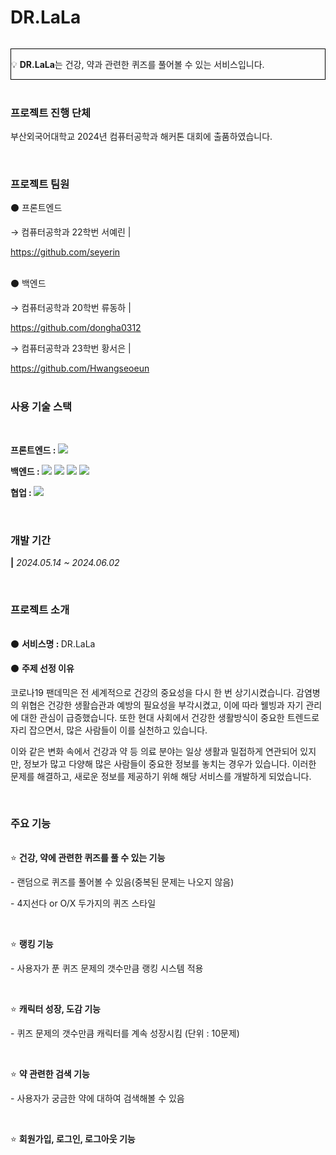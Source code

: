 <div>
    <h1>DR.LaLa</h1>
    <h6></h6>
    <div style="border: 1px solid black;">
        <p>💡 <b>DR.LaLa</b>는 건강, 약과 관련한 퀴즈를 풀어볼 수 있는 서비스입니다.</p>
    </div>
    <br>
    <div>
        <h3>프로젝트 진행 단체</h3>
        <p>부산외국어대학교 2024년 컴퓨터공학과 해커톤 대회에 출품하였습니다.</p>
    </div>
    <br>
    <div>
        <h3>프로젝트 팀원</h3>
        <p>⚫️ 프론트엔드</p>
        <p>→ 컴퓨터공학과 22학번 서예린 | </p><a href="https://github.com/seyerin">https://github.com/seyerin</a>
        <br>
        <br>
        <p>⚫️ 백엔드</p>
        <p>→ 컴퓨터공학과 20학번 류동하 | </p><a href="https://github.com/dongha0312">https://github.com/dongha0312</a>
        <p>→ 컴퓨터공학과 23학번 황서은 | </p><a href="https://github.com/Hwangseoeun">https://github.com/Hwangseoeun</a>
    </div>
    <br>
    <div>
        <h3>사용 기술 스택</h3><br>
        <p>
            <b>프론트엔드 : </b>
            <img src="https://img.shields.io/badge/React-FFDE44?style=for-the-badge&logo=React&logoColor=white" />
            <img src="https://img.shields.io/badge/styled--components-FF4C4C?style=for-the-badge&logo=styled-components&logoColor=white" alt=""/>
        </p>
        <p>
            <b>백엔드 : </b>
            <img src="https://img.shields.io/badge/Java-ED8B00?style=for-the-badge&logo=java&logoColor=white">
            <img src="https://img.shields.io/badge/SpringBoot-6DB33F?style=for-the-badge&logo=SpringBoot&logoColor=white">
            <img src="https://img.shields.io/badge/MySQL-4479A1?style=for-the-badge&logo=MySQL&logoColor=white">
            <img src="https://img.shields.io/badge/JPA(Hibernate)-59666C?style=for-the-badge&logo=hibernate&logoColor=white">
        </p>
        <p>
            <b>협업 : </b>
            <img src="https://img.shields.io/badge/notion-000000?style=for-the-badge&logo=notion&logoColor=white">
        </p>
    </div>
    <br>
    <div>
        <h3>개발 기간</h3>
        <p><b>|</b>    <i>2024.05.14 ~ 2024.06.02</i></p>
    </div>
    <br>
    <div>
        <h3>프로젝트 소개</h3>
        <h6></h6>
        <div>
            <p>⚫️ <b>서비스명 : </b>DR.LaLa</p>
        </div>
        <div>
            <p>⚫️ <b>주제 선정 이유</b></p>
            <p>코로나19 팬데믹은 전 세계적으로 건강의 중요성을 다시 한 번 상기시켰습니다. 감염병의 위협은 건강한 생활습관과 예방의 필요성을 부각시켰고, 이에 따라 웰빙과 자기 관리에 대한 관심이 급증했습니다. 또한 현대 사회에서 건강한 생활방식이 중요한 트렌드로 자리 잡으면서, 많은 사람들이 이를 실천하고 있습니다.</p>
            <p>이와 같은 변화 속에서 건강과 약 등 의료 분야는 일상 생활과 밀접하게 연관되어 있지만, 정보가 많고 다양해 많은 사람들이 중요한 정보를 놓치는 경우가 있습니다. 이러한 문제를 해결하고, 새로운 정보를 제공하기 위해 해당 서비스를 개발하게 되었습니다.</p>
        </div>
    </div>
    <br>
    <div>
        <h3>주요 기능</h3>
        <h6></h6>
        <div>
            <p>⭐️ <b>건강, 약에 관련한 퀴즈를 풀 수 있는 기능</b></p>
            <p>- 랜덤으로 퀴즈를 풀어볼 수 있음(중복된 문제는 나오지 않음)</p>
            <p>- 4지선다 or O/X 두가지의 퀴즈 스타일</p>
        </div>
        <br>
        <div>
            <p>⭐️ <b>랭킹 기능</b></p>
            <p>- 사용자가 푼 퀴즈 문제의 갯수만큼 랭킹 시스템 적용</p>
        </div>
        <br>
        <div>
            <p>⭐️ <b>캐릭터 성장, 도감 기능</b></p>
            <p>- 퀴즈 문제의 갯수만큼 캐릭터를 계속 성장시킴 (단위 : 10문제)</p>
        </div>
        <br>
        <div>
            <p>⭐️ <b>약 관련한 검색 기능</b></p>
            <p>- 사용자가 궁금한 약에 대하여 검색해볼 수 있음</p>
        </div>
        <br>
        <div>
            <p>⭐️ <b>회원가입, 로그인, 로그아웃 기능</b></p>
        </div>        
    </div>
</div>

